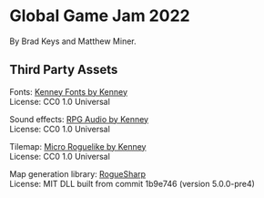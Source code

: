 # Global Game Jam 2022

By Brad Keys and Matthew Miner.


## Third Party Assets

Fonts: [Kenney Fonts by Kenney](https://www.kenney.nl/assets/kenney-fonts) \
License: CC0 1.0 Universal

Sound effects: [RPG Audio by Kenney](https://www.kenney.nl/assets/rpg-audio) \
License: CC0 1.0 Universal

Tilemap: [Micro Roguelike by Kenney](https://www.kenney.nl/assets/micro-roguelike) \
License: CC0 1.0 Universal

Map generation library: [RogueSharp](https://github.com/FaronBracy/RogueSharp) \
License: MIT
DLL built from commit 1b9e746 (version 5.0.0-pre4)
